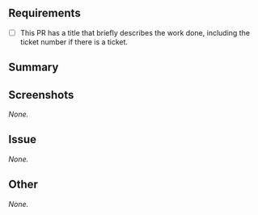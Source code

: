 ## Requirements

- [ ] This PR has a title that briefly describes the work done, including the ticket number if there is a ticket.

## Summary

<!--
Required.
Please describe what problems your PR addresses.
-->


## Screenshots

*None.*
<!--
Optional.
If possible, please insert any screenshots/videos of your changes here.
Don't forget to remove the *None.* above if you do fill this section.
-->


## Issue

*None.*
<!--
Required if applicable.
If present, please link any related issue here, e.g. "https://issues.openmrs.org/browse/123").
-->


## Other

*None.*
<!--
Optional.
Anything else that isn't covered by one of the sections above.
Don't forget to remove the *None.* above if you do fill this section.
-->
